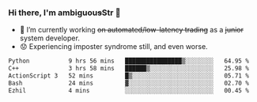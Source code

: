 ### Hi there, I'm ambiguou~~s~~Str 👋

<!--
**ambiguoustexture/ambiguoustexture** is a ✨ _special_ ✨ repository because its `README.md` (this file) appears on your GitHub profile.

Here are some ideas to get you started:
-->
- 🔭 I’m currently working ~~on automated/low-latency trading~~ as a ~~junior~~ system developer.
- :worried: Experiencing imposter syndrome still, and even worse.

<!--START_SECTION:waka-->

```txt
Python           9 hrs 56 mins   ████████████████▒░░░░░░░░   64.95 %
C++              3 hrs 58 mins   ██████▒░░░░░░░░░░░░░░░░░░   25.98 %
ActionScript 3   52 mins         █▒░░░░░░░░░░░░░░░░░░░░░░░   05.71 %
Bash             24 mins         ▓░░░░░░░░░░░░░░░░░░░░░░░░   02.70 %
Ezhil            4 mins          ░░░░░░░░░░░░░░░░░░░░░░░░░   00.45 %
```

<!--END_SECTION:waka-->
